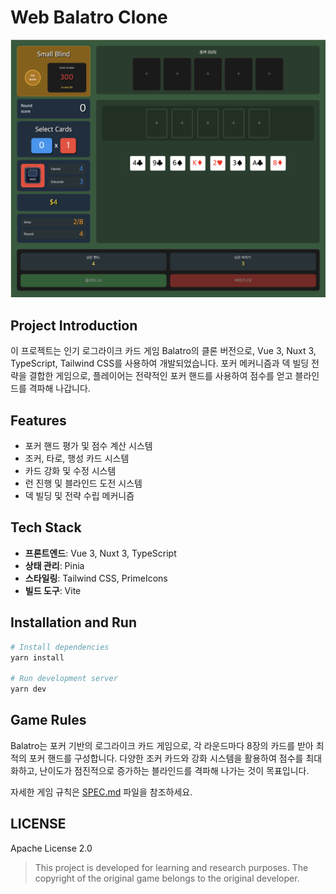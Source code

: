 # Web Balatro Clone

![clone](/docs/screenshot.png)

## Project Introduction
이 프로젝트는 인기 로그라이크 카드 게임 Balatro의 클론 버전으로, Vue 3, Nuxt 3, TypeScript, Tailwind CSS를 사용하여 개발되었습니다. 포커 메커니즘과 덱 빌딩 전략을 결합한 게임으로, 플레이어는 전략적인 포커 핸드를 사용하여 점수를 얻고 블라인드를 격파해 나갑니다.

## Features
- 포커 핸드 평가 및 점수 계산 시스템
- 조커, 타로, 행성 카드 시스템
- 카드 강화 및 수정 시스템
- 런 진행 및 블라인드 도전 시스템
- 덱 빌딩 및 전략 수립 메커니즘

## Tech Stack
- **프론트엔드**: Vue 3, Nuxt 3, TypeScript
- **상태 관리**: Pinia
- **스타일링**: Tailwind CSS, PrimeIcons
- **빌드 도구**: Vite

## Installation and Run
```bash
# Install dependencies
yarn install

# Run development server
yarn dev
```

## Game Rules
Balatro는 포커 기반의 로그라이크 카드 게임으로, 각 라운드마다 8장의 카드를 받아 최적의 포커 핸드를 구성합니다. 다양한 조커 카드와 강화 시스템을 활용하여 점수를 최대화하고, 난이도가 점진적으로 증가하는 블라인드를 격파해 나가는 것이 목표입니다.

자세한 게임 규칙은 [SPEC.md](./SPEC.md) 파일을 참조하세요.

## LICENSE

Apache License 2.0

> This project is developed for learning and research purposes. The copyright of the original game belongs to the original developer.
